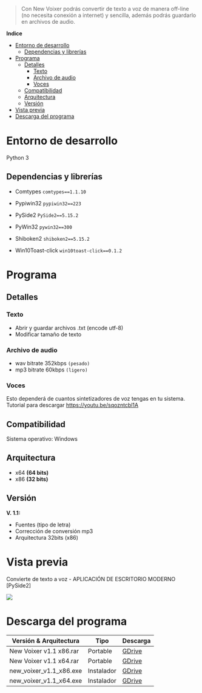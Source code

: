 

>Con New Voixer podrás convertir de texto a voz de manera off-line (no necesita conexión a internet) y sencilla, además podrás guardarlo en archivos de audio.

**Indice**
* [Entorno de desarrollo](#entorno-de-desarrollo)
    - [Dependencias y librerías](#dependencias-y-librerías)
* [Programa](#programa)
    - [Detalles](#detalles)
        * [Texto](#texto)
        * [Archivo de audio](#archivo-de-audio)
        * [Voces](#voces)
    - [Compatibilidad](#compatibilidad)
    - [Arquitectura](#arquitectura)
    - [Versión](#versión)
* [Vista previa](#vista-previa)
* [Descarga del programa](#descarga-del-programa)


# Entorno de desarrollo

Python 3

## Dependencias y librerías

- Comtypes `comtypes==1.1.10`

- Pypiwin32 `pypiwin32==223`

- PySide2  `PySide2==5.15.2`

- PyWin32 `pywin32==300`

- Shiboken2 `shiboken2==5.15.2`

- Win10Toast-click `win10toast-click==0.1.2`


# Programa

## Detalles

### Texto

- Abrir y guardar archivos .txt (encode utf-8)
- Modificar tamaño de texto

### Archivo de audio

- wav bitrate 352kbps `(pesado)` 
- mp3 bitrate 60kbps `(ligero)` 

### Voces

Esto dependerá de cuantos sintetizadores de voz tengas en tu sistema.
Tutorial para descargar https://youtu.be/sqozntcbl1A


## Compatibilidad

Sistema operativo: Windows

## Arquitectura
- x64 **(64 bits)**
- x86 **(32 bits)**

## Versión

**V. 1.1:**

- Fuentes (tipo de letra)
- Corrección de conversión mp3
- Arquitectura 32bits (x86)


# Vista previa

Convierte de texto a voz - APLICACIÓN DE ESCRITORIO MODERNO [PySide2]

[![](https://i9.ytimg.com/vi/mPjs5IZ1kho/maxresdefault.jpg?v=60a97556&sqp=CPzwnqoG&rs=AOn4CLAzJ3kyycvNmOoCGEMHvJ67eBVxaA)](https://youtu.be/mPjs5IZ1kho?si=kJmDz74R5gzLaRVf)


# Descarga del programa

| Versión & Arquitectura  | Tipo  | Descarga |
| ------------ | ------------ |  ------------ | 
| New Voixer v1.1 x86.rar  | Portable  | [GDrive](https://drive.google.com/file/d/1TJe4QnNqMdQLDLGBXbX9fvPMsywdd7I_/view?usp=drive_link "") |
| New Voixer v1.1 x64.rar  |  Portable | [GDrive](https://drive.google.com/file/d/1zlrtFFeCfqmnbIwEb4ybJvkEG3hdCyLN/view?usp=drive_link "") |
| new_voixer_v1.1_x86.exe | Instalador | [GDrive](https://drive.google.com/file/d/1Qw8LQcN26eH8XK2VjrWa0ceuplZB9YLL/view?usp=drive_link "") |
| new_voixer_v1.1_x64.exe |  Instalador | [GDrive](https://drive.google.com/file/d/17Jc99NgirEPiw20D4rRifO15ImFhLMyA/view?usp=drive_link "") |
